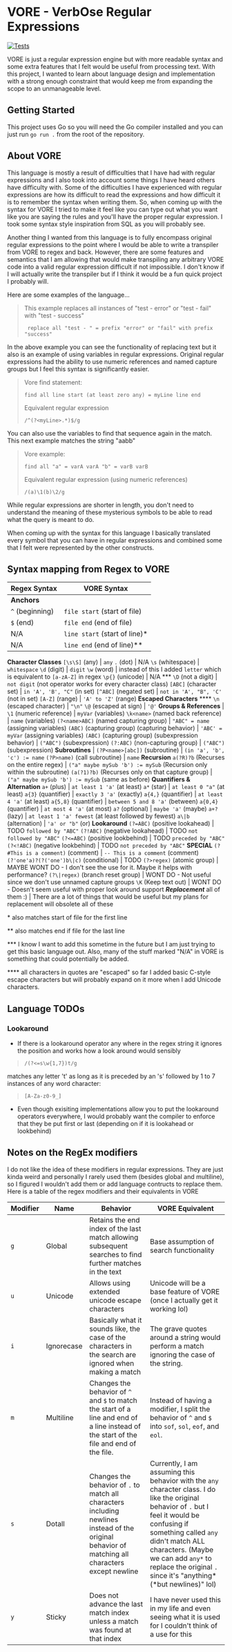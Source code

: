 # VORE - **V**erb**O**se **R**egular **E**xpressions

[![Tests](https://github.com/jmeaster30/vore/actions/workflows/go.yml/badge.svg?branch=main)](https://github.com/jmeaster30/vore/actions/workflows/go.yml)

VORE is just a regular expression engine but with more readable syntax and some extra features that I felt would be useful from processing text. With this project, I wanted to learn about language design and implementation with a strong enough constraint that would keep me from expanding the scope to an unmanageable level.

## Getting Started

This project uses Go so you will need the Go compiler installed and you can just run `go run .` from the root of the repository.

## About VORE

This language is mostly a result of difficulties that I have had with regular expressions and I also took into account some things I have heard others have difficulty with. Some of the difficulties I have experienced with regular expressions are how its difficult to read the expressions and how difficult it is to remember the syntax when writing them. So, when coming up with the syntax for VORE I tried to make it feel like you can type out what you want like you are saying the rules and you'll have the proper regular expression. I took some syntax style inspiration from SQL as you will probably see.

Another thing I wanted from this language is to fully encompass original regular expressions to the point where I would be able to write a transpiler from VORE to regex and back. However, there are some features and semantics that I am allowing that would make transpiling any arbitrary VORE code into a valid regular expression difficult if not impossible. I don't know if I will actually write the transpiler but if I think it would be a fun quick project I probably will.

Here are some examples of the language...

>This example replaces all instances of "test - error" or "test - fail" with "test - success"
>
>``` replace all "test - " = prefix "error" or "fail" with prefix "success"```

In the above example you can see the functionality of replacing text but it also is an example of using variables in regular expressions. Original regular expressions had the ability to use numeric references and named capture groups but I feel this syntax is significantly easier.

>Vore find statement: 
>
>```find all line start (at least zero any) = myLine line end```
>
>Equivalent regular expression
>
>```/^(?<myLine>.*)$/g```

You can also use the variables to find that sequence again in the match. This next example matches the string "aabb"

>Vore example:
>
>```find all "a" = varA varA "b" = varB varB```
>
>Equivalent regular expression (using numeric references)
>
>```/(a)\1(b)\2/g```

While regular expressions are shorter in length, you don't need to understand the meaning of these mysterious symbols to be able to read what the query is meant to do.

When coming up with the syntax for this language I basically translated every symbol that you can have in regular expressions and combined some that I felt were represented by the other constructs.

## Syntax mapping from Regex to VORE

Regex Syntax | VORE Syntax
-------------|-------------
**Anchors** | 
```^``` (beginning)| ```file start``` (start of file)
```$``` (end)      | ```file end``` (end of file)
N/A          | ```line start``` (start of line)*
N/A          | ```line end``` (end of line)**
**Character Classes**
```[\s\S]``` (any) | ```any```
```.``` (dot) | N/A
```\s``` (whitespace) | ```whitespace```
```\d``` (digit) | ```digit```
```\w``` (word) | instead of this I added ```letter``` which is equivalent to ```[a-zA-Z]``` in regex
```\p{}``` (unicode) | N/A ***
```\D``` (not a digit) | ```not digit``` (not operator works for every character class)
```[ABC]``` (character set) | ```in 'A', 'B', "C"``` (in set)
```[^ABC]``` (negated set) | ```not in 'A', "B", 'C'``` (not in set)
```[A-Z]``` (range) | ```'A' to 'Z'``` (range)
**Escaped Characters** ****
```\n``` (escaped character) | ```"\n"```
```\@``` (escaped at sign) | ```'@'```
**Groups & References** |
```\1``` (numeric reference) | ```myVar``` (variables)
```\k<name>``` (named back reference) | ```name``` (variables)
```(?<name>ABC)``` (named capturing group) | ```"ABC" = name``` (assigning variables)
```(ABC)``` (capturing group) (capturing behavior) | ```'ABC' = myVar``` (assigning variables)
```(ABC)``` (capturing group) (subexpression behavior) | ```("ABC")``` (subexpression)
```(?:ABC)``` (non-capturing group) | ```("ABC")``` (subexpression)
**Subroutines** |
```(?P<name>[abc])``` (subroutine) | ```(in 'a', 'b', 'c') := name```
```(?P>name)``` (call subroutine) | ```name```
**Recursion**
```a(?R)?b``` (Recurses on the entire regex) | ```("a" maybe mySub 'b') := mySub``` (Recursion only within the subroutine)
```(a(?1)?b)``` (Recurses only on that capture group) | ```("a" maybe mySub 'b') := mySub``` (same as before)
**Quantifiers & Alternation**
```a+``` (plus) | ```at least 1 'a'``` (at least)
```a*``` (star) | ```at least 0 "a"``` (at least)
```a{3}``` (quantifier) | ```exactly 3 'a'``` (exactly)
```a{4,}``` (quantifier) | ```at least 4 'a'``` (at least)
```a{5,8}``` (quantifier) | ```between 5 and 8 'a'``` (between)
```a{0,4}``` (quantifier) | ```at most 4 'a'``` (at most)
```a?``` (optional) | ```maybe 'a'``` (maybe)
```a+?``` (lazy) | ```at least 1 'a' fewest``` (at least followed by fewest)
```a\|b``` (alternation) | ```'a' or "b"``` (or)
**Lookaround**
```(?=ABC)``` (positive lookahead) | TODO ```followed by "ABC"```
```(?!ABC)``` (negative lookahead) | TODO ```not followed by "ABC"```
```(?<=ABC)``` (positive lookbehind) | TODO ```preceded by "ABC"```
```(?<!ABC)``` (negative lookbehind) | TODO ```not preceded by "ABC"```
**SPECIAL**
```(?#This is a comment)``` (comment) | ```-- This is a comment``` (comment)
```(?'one'a)?(?('one')b\|c)``` (conditional) | TODO
```(?>regex)``` (atomic group) | MAYBE WONT DO - I don't see the use for it. Maybe it helps with performance?
```(?\|regex)``` (branch reset group) | WONT DO - Not useful since we don't use unnamed capture groups
```\K``` (Keep text out) | WONT DO - Doesn't seem useful with proper look around support
**_Replacement_**
all of them :) | There are a lot of things that would be useful but my plans for replacement will obsolete all of these

\* also matches start of file for the first line

\** also matches end if file for the last line

\*** I know I want to add this sometime in the future but I am just trying to get this basic language out. Also, many of the stuff marked "N/A" in VORE is something that could potentially be added.

\**** all characters in quotes are "escaped" so far I added basic C-style escape characters but will probably expand on it more when I add Unicode characters.

## Language TODOs

### Lookaround
- If there is a lookaround operator any where in the regex string it ignores the position and works how a look around would sensibly
> ```/(?<=s\w{1,7})t/g```

matches any letter 't' as long as it is preceded by an 's' followed by 1 to 7 instances of any word character:

> ```[A-Za-z0-9_]```
- Even though exisiting implementations allow you to put the lookaround operators everywhere, I would probably want the compiler to enforce that they be put first or last (depending on if it is lookahead or lookbehind)

## Notes on the RegEx modifiers
I do not like the idea of these modifiers in regular expressions. They are just kinda weird and personally I rarely used them (besides global and multiline), so I figured I wouldn't add them or add language contructs to replace them. Here is a table of the regex modifiers and their equivalents in VORE

Modifier | Name | Behavior | VORE Equivalent
---------|------|----|--------------
```g```  | Global | Retains the end index of the last match allowing subsequent searches to find further matches in the text | Base assumption of search functionality
```u``` | Unicode | Allows using extended unicode escape characters | Unicode will be a base feature of VORE (once I actually get it working lol)
```i``` | Ignorecase | Basically what it sounds like, the case of the characters in the search are ignored when making a match | The grave quotes around a string would perform a match ignoring the case of the string.
```m``` | Multiline | Changes the behavior of ```^``` and ```$``` to match the start of a line and end of a line instead of the start of the file and end of the file. | Instead of having a modifier, I split the behavior of ```^``` and ```$``` into ```sof```, ```sol```, ```eof```, and ```eol```.
```s``` | Dotall | Changes the behavior of ```.``` to match all characters including newlines instead of the original behavior of matching all characters except newline | Currently, I am assuming this behavior with the ```any``` character class. I do like the original behavior of ```.``` but I feel it would be confusing if something called ```any``` didn't match ALL characters. (Maybe we can add ```any*``` to replace the original ```.``` since it's "anything* (*but newlines)" lol)
```y``` | Sticky | Does not advance the last match index unless a match was found at that index | I have never used this in my life and even seeing what it is used for I couldn't think of a use for this
